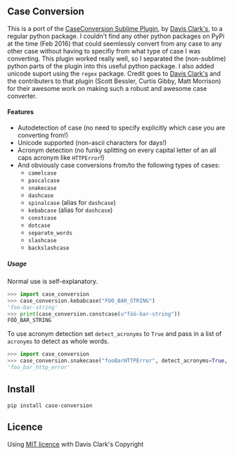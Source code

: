 ## Case Conversion
This is a port of the [CaseConversion Sublime Plugin](https://github.com/jdc0589/CaseConversion), by [Davis Clark's](https://github.com/jdc0589), to a regular python package. I couldn't find any other python packages on PyPi at the time (Feb 2016) that could seemlessly convert from any case to any other case without having to specifiy from what type of case I was converting. This plugin worked really well, so I separated the (non-sublime) python parts of the plugin into this useful python package. I also added unicode suport using the `regex` package. Credit goes to [Davis Clark's](https://github.com/jdc0589) and the contributers to that plugin (Scott Bessler, Curtis Gibby, Matt Morrison) for their awesome work on making such a robust and awesome case converter.

#### Features

- Autodetection of case (no need to specify explicitly which case you are converting from!)
- Unicode supported (non-ascii characters for days!)
- Acronym detection (no funky splitting on every capital letter of an all caps acronym like `HTTPError`!)
- And obviously case conversions from/to the following types of cases:
  - `camelcase`
  - `pascalcase`
  - `snakecase`
  - `dashcase`
  - `spinalcase` (alias for `dashcase`)
  - `kebabcase` (alias for `dashcase`)
  - `constcase`
  - `dotcase`
  - `separate_words`
  - `slashcase`
  - `backslashcase`


##### Usage

Normal use is self-explanatory.

```python
>>> import case_conversion
>>> case_conversion.kebabcase("FOO_BAR_STRING")
'foo-bar-string'
>>> print(case_conversion.constcase(u"fóó-bar-string"))
FÓÓ_BAR_STRING
```

To use acronym detection set `detect_acronyms` to `True` and pass in a list of `acronyms` to detect as whole words.

```python
>>> import case_conversion
>>> case_conversion.snakecase("fooBarHTTPError", detect_acronyms=True, acronyms=['HTTP'])
'foo_bar_http_error'
```

## Install

```
pip install case-conversion
```


## Licence

Using [MIT licence](LICENSE.txt) with Davis Clark's Copyright
